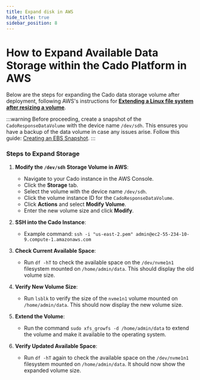```yaml
---
title: Expand disk in AWS
hide_title: true
sidebar_position: 8
---
```


# How to Expand Available Data Storage within the Cado Platform in AWS

Below are the steps for expanding the Cado data storage volume after deployment, following AWS's instructions for **[Extending a Linux file system after resizing a volume](https://docs.aws.amazon.com/AWSEC2/latest/UserGuide/recognize-expanded-volume-linux.html)**.

:::warning
Before proceeding, create a snapshot of the `CadoResponseDataVolume` with the device name `/dev/sdh`. This ensures you have a backup of the data volume in case any issues arise. Follow this guide: [Creating an EBS Snapshot](https://docs.aws.amazon.com/AWSEC2/latest/UserGuide/ebs-creating-snapshot.html).
:::

### Steps to Expand Storage

1. **Modify the `/dev/sdh` Storage Volume in AWS**:
   - Navigate to your Cado instance in the AWS Console.
   - Click the **Storage** tab.
   - Select the volume with the device name `/dev/sdh`.
   - Click the volume instance ID for the `CadoResponseDataVolume`.
   - Click **Actions** and select **Modify Volume**.
   - Enter the new volume size and click **Modify**.

2. **SSH into the Cado Instance**:
   - Example command: `ssh -i "us-east-2.pem" admin@ec2-55-234-10-9.compute-1.amazonaws.com`

3. **Check Current Available Space**:
   - Run `df -hT` to check the available space on the `/dev/nvme1n1` filesystem mounted on `/home/admin/data`. This should display the old volume size.

4. **Verify New Volume Size**:
   - Run `lsblk` to verify the size of the `nvme1n1` volume mounted on `/home/admin/data`. This should now display the new volume size.

5. **Extend the Volume**:
   - Run the command `sudo xfs_growfs -d /home/admin/data` to extend the volume and make it available to the operating system.

6. **Verify Updated Available Space**:
   - Run `df -hT` again to check the available space on the `/dev/nvme1n1` filesystem mounted on `/home/admin/data`. It should now show the expanded volume size.